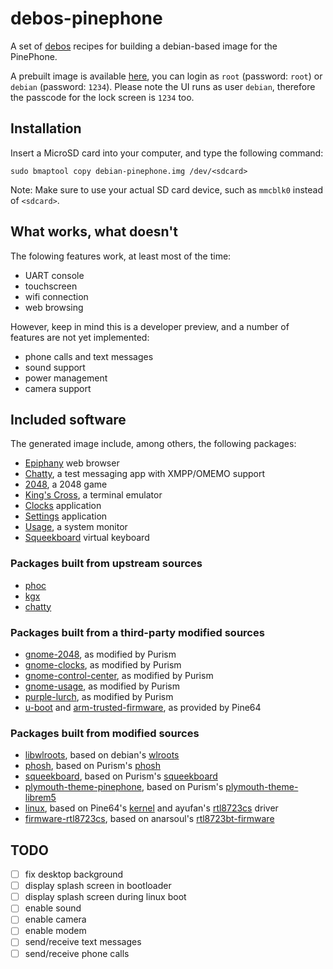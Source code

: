# debos-pinephone

A set of [debos](https://github.com/go-debos/debos) recipes for building a
debian-based image for the PinePhone.

A prebuilt image is available [here](), you can login as `root` (password:
`root`) or `debian` (password: `1234`). Please note the UI runs as user `debian`,
therefore the passcode for the lock screen is `1234` too.

## Installation

Insert a MicroSD card into your computer, and type the following command:

```
sudo bmaptool copy debian-pinephone.img /dev/<sdcard>
```

Note: Make sure to use your actual SD card device, such as `mmcblk0` instead of
`<sdcard>`.

## What works, what doesn't

The folowing features work, at least most of the time:

- UART console
- touchscreen
- wifi connection
- web browsing

However, keep in mind this is a developer preview, and a number of features are
not yet implemented:

- phone calls and text messages
- sound support
- power management
- camera support

## Included software

The generated image include, among others, the following packages:

- [Epiphany](https://gitlab.gnome.org/GNOME/epiphany) web browser
- [Chatty](https://source.puri.sm/Librem5/chatty), a test messaging app with XMPP/OMEMO support
- [2048](https://source.puri.sm/Librem5/gnome-2048), a 2048 game
- [King's Cross](https://gitlab.gnome.org/ZanderBrown/kgx), a terminal emulator
- [Clocks](https://source.puri.sm/Librem5/gnome-clocks) application
- [Settings](https://source.puri.sm/Librem5/gnome-control-center) application
- [Usage](https://source.puri.sm/Librem5/gnome-usage), a system monitor
- [Squeekboard](https://gitlab.com/a-wai/squeekboard) virtual keyboard

### Packages built from upstream sources

- [phoc](https://source.puri.sm/Librem5/phoc)
- [kgx](https://gitlab.gnome.org/ZanderBrown/kgx)
- [chatty](https://source.puri.sm/Librem5/chatty)

### Packages built from a third-party modified sources

- [gnome-2048](https://source.puri.sm/Librem5/gnome-2048), as modified by Purism
- [gnome-clocks](https://source.puri.sm/Librem5/gnome-clocks), as modified by Purism
- [gnome-control-center](https://source.puri.sm/Librem5/gnome-control-center), as modified by Purism
- [gnome-usage](https://source.puri.sm/Librem5/gnome-usage), as modified by Purism
- [purple-lurch](https://source.puri.sm/Librem5/lurch), as modified by Purism
- [u-boot](https://gitlab.com/pine64-org/u-boot) and [arm-trusted-firmware](https://gitlab.com/pine64-org/arm-trusted-firmware), as provided by Pine64

### Packages built from modified sources

- [libwlroots](https://gitlab.com/a-wai/wlroots), based on debian's [wlroots](https://salsa.debian.org/swaywm-team/wlroots)
- [phosh](https://gitlab.com/a-wai/phosh), based on Purism's [phosh](https://source.puri.sm/Librem5/phosh)
- [squeekboard](https://gitlab.com/a-wai/squeekboard), based on Purism's [squeekboard](https://source.puri.sm/Librem5/squeekboard)
- [plymouth-theme-pinephone](https://gitlab.com/a-wai/plymouth-theme-pinephone), based on Purism's [plymouth-theme-librem5](https://source.puri.sm/Librem5/plymouth-theme-librem5)
- [linux](https://gitlab.com/a-wai/linux-pinephone), based on Pine64's [kernel](https://gitlab.com/pine64-org/linux) and ayufan's [rtl8723cs](https://github.com/ayufan-pine64/rtl8723cs/) driver
- [firmware-rtl8723cs](https://gitlab.com/a-wai/firmware-rtl8723cs), based on anarsoul's [rtl8723bt-firmware](https://github.com/anarsoul/rtl8723bt-firmware/)

## TODO

- [ ] fix desktop background
- [ ] display splash screen in bootloader
- [ ] display splash screen during linux boot
- [ ] enable sound
- [ ] enable camera
- [ ] enable modem
- [ ] send/receive text messages
- [ ] send/receive phone calls
